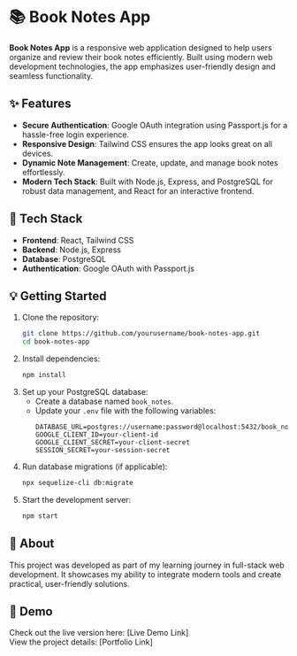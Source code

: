 
# 📚 Book Notes App

**Book Notes App** is a responsive web application designed to help users organize and review their book notes efficiently. Built using modern web development technologies, the app emphasizes user-friendly design and seamless functionality. 

## ✨ Features

- **Secure Authentication**: Google OAuth integration using Passport.js for a hassle-free login experience.  
- **Responsive Design**: Tailwind CSS ensures the app looks great on all devices.  
- **Dynamic Note Management**: Create, update, and manage book notes effortlessly.  
- **Modern Tech Stack**: Built with Node.js, Express, and PostgreSQL for robust data management, and React for an interactive frontend.  

## 🚀 Tech Stack

- **Frontend**: React, Tailwind CSS  
- **Backend**: Node.js, Express  
- **Database**: PostgreSQL  
- **Authentication**: Google OAuth with Passport.js  

## 💡 Getting Started

1. Clone the repository:
   ```bash
   git clone https://github.com/yourusername/book-notes-app.git
   cd book-notes-app
   ```
2. Install dependencies:
   ```bash
   npm install
   ```
3. Set up your PostgreSQL database:
   - Create a database named `book_notes`.
   - Update your `.env` file with the following variables:
     ```
     DATABASE_URL=postgres://username:password@localhost:5432/book_notes
     GOOGLE_CLIENT_ID=your-client-id
     GOOGLE_CLIENT_SECRET=your-client-secret
     SESSION_SECRET=your-session-secret
     ```
4. Run database migrations (if applicable):
   ```bash
   npx sequelize-cli db:migrate
   ```
5. Start the development server:
   ```bash
   npm start
   ```

## 📖 About

This project was developed as part of my learning journey in full-stack web development. It showcases my ability to integrate modern tools and create practical, user-friendly solutions.

## 🔗 Demo

Check out the live version here: [Live Demo Link]  
View the project details: [Portfolio Link]  
